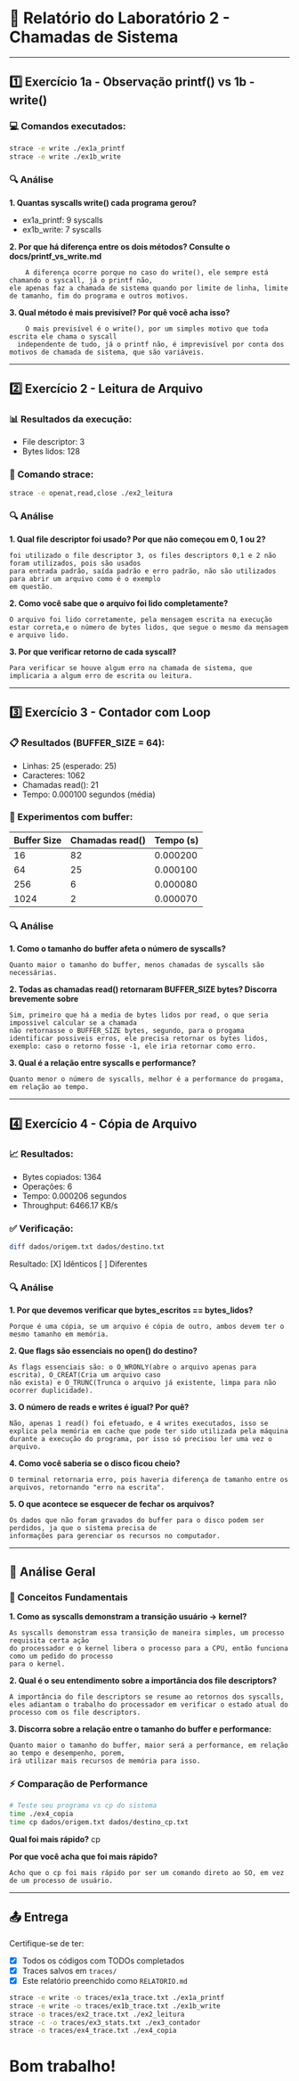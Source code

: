 # 📝 Relatório do Laboratório 2 - Chamadas de Sistema

---

## 1️⃣ Exercício 1a - Observação printf() vs 1b - write()

### 💻 Comandos executados:
```bash
strace -e write ./ex1a_printf
strace -e write ./ex1b_write
```

### 🔍 Análise

**1. Quantas syscalls write() cada programa gerou?**
- ex1a_printf: 9 syscalls
- ex1b_write: 7 syscalls

**2. Por que há diferença entre os dois métodos? Consulte o docs/printf_vs_write.md**

```
    A diferença ocorre porque no caso do write(), ele sempre está chamando o syscall, já o printf não,
ele apenas faz a chamada de sistema quando por limite de linha, limite de tamanho, fim do programa e outros motivos. 

```

**3. Qual método é mais previsível? Por quê você acha isso?**

```
    O mais previsível é o write(), por um simples motivo que toda escrita ele chama o syscall
  independente de tudo, já o printf não, é imprevisível por conta dos motivos de chamada de sistema, que são variáveis.
```

---

## 2️⃣ Exercício 2 - Leitura de Arquivo

### 📊 Resultados da execução:
- File descriptor: 3
- Bytes lidos: 128

### 🔧 Comando strace:
```bash
strace -e openat,read,close ./ex2_leitura
```

### 🔍 Análise

**1. Qual file descriptor foi usado? Por que não começou em 0, 1 ou 2?**

```
foi utilizado o file descriptor 3, os files descriptors 0,1 e 2 não foram utilizados, pois são usados
para entrada padrão, saída padrão e erro padrão, não são utilizados para abrir um arquivo como é o exemplo
em questão.
```

**2. Como você sabe que o arquivo foi lido completamente?**

```
O arquivo foi lido corretamente, pela mensagem escrita na execução estar correta,e o número de bytes lidos, que segue o mesmo da mensagem e arquivo lido.
```

**3. Por que verificar retorno de cada syscall?**

```
Para verificar se houve algum erro na chamada de sistema, que implicaria a algum erro de escrita ou leitura.
```

---

## 3️⃣ Exercício 3 - Contador com Loop

### 📋 Resultados (BUFFER_SIZE = 64):
- Linhas: 25 (esperado: 25)
- Caracteres: 1062
- Chamadas read(): 21
- Tempo: 0.000100 segundos (média)

### 🧪 Experimentos com buffer:

| Buffer Size | Chamadas read() | Tempo (s) |
|-------------|-----------------|-----------|
| 16          |      82         |  0.000200 |
| 64          |      25         |  0.000100 |
| 256         |      6          |  0.000080 |
| 1024        |      2          |  0.000070 |

### 🔍 Análise

**1. Como o tamanho do buffer afeta o número de syscalls?**

```
Quanto maior o tamanho do buffer, menos chamadas de syscalls são necessárias.
```

**2. Todas as chamadas read() retornaram BUFFER_SIZE bytes? Discorra brevemente sobre**

```
Sim, primeiro que há a media de bytes lidos por read, o que seria impossivel calcular se a chamada
não retornasse o BUFFER_SIZE bytes, segundo, para o progama identificar possiveis erros, ele precisa retornar os bytes lidos, exemplo: caso o retorno fosse -1, ele iria retornar como erro.
```

**3. Qual é a relação entre syscalls e performance?**

```
Quanto menor o número de syscalls, melhor é a performance do progama, em relação ao tempo.
```

---

## 4️⃣ Exercício 4 - Cópia de Arquivo

### 📈 Resultados:
- Bytes copiados: 1364
- Operações: 6
- Tempo: 0.000206 segundos
- Throughput: 6466.17 KB/s

### ✅ Verificação:
```bash
diff dados/origem.txt dados/destino.txt
```
Resultado: [X] Idênticos [ ] Diferentes

### 🔍 Análise

**1. Por que devemos verificar que bytes_escritos == bytes_lidos?**

```
Porque é uma cópia, se um arquivo é cópia de outro, ambos devem ter o mesmo tamanho em memória.
```

**2. Que flags são essenciais no open() do destino?**

```
As flags essenciais são: o O_WRONLY(abre o arquivo apenas para escrita), O_CREAT(Cria um arquivo caso
não exista) e O_TRUNC(Trunca o arquivo já existente, limpa para não ocorrer duplicidade).
```

**3. O número de reads e writes é igual? Por quê?**

```
Não, apenas 1 read() foi efetuado, e 4 writes executados, isso se explica pela memória em cache que pode ter sido utilizada pela máquina durante a execução do programa, por isso só precisou ler uma vez o arquivo.
```

**4. Como você saberia se o disco ficou cheio?**

```
O terminal retornaria erro, pois haveria diferença de tamanho entre os arquivos, retornando "erro na escrita".
```

**5. O que acontece se esquecer de fechar os arquivos?**

```
Os dados que não foram gravados do buffer para o disco podem ser perdidos, ja que o sistema precisa de 
informações para gerenciar os recursos no computador.
```

---

## 🎯 Análise Geral

### 📖 Conceitos Fundamentais

**1. Como as syscalls demonstram a transição usuário → kernel?**

```
As syscalls demonstram essa transição de maneira simples, um processo requisita certa ação 
do processador e o kernel libera o processo para a CPU, então funciona como um pedido do processo 
para o kernel.
```

**2. Qual é o seu entendimento sobre a importância dos file descriptors?**

```
A importância do file descriptors se resume ao retornos dos syscalls, eles adiantam o trabalho do processador em verificar o estado atual do processo com os file descriptors.
```

**3. Discorra sobre a relação entre o tamanho do buffer e performance:**

```
Quanto maior o tamanho do buffer, maior será a performance, em relação ao tempo e desempenho, porem,
irá utilizar mais recursos de memória para isso.
```

### ⚡ Comparação de Performance

```bash
# Teste seu programa vs cp do sistema
time ./ex4_copia
time cp dados/origem.txt dados/destino_cp.txt
```

**Qual foi mais rápido?** cp

**Por que você acha que foi mais rápido?**

```
Acho que o cp foi mais rápido por ser um comando direto ao SO, em vez de um processo de usuário.
```

---

## 📤 Entrega
Certifique-se de ter:
- [X] Todos os códigos com TODOs completados
- [X] Traces salvos em `traces/`
- [X] Este relatório preenchido como `RELATORIO.md`

```bash
strace -e write -o traces/ex1a_trace.txt ./ex1a_printf
strace -e write -o traces/ex1b_trace.txt ./ex1b_write
strace -o traces/ex2_trace.txt ./ex2_leitura
strace -c -o traces/ex3_stats.txt ./ex3_contador
strace -o traces/ex4_trace.txt ./ex4_copia
```
# Bom trabalho!
